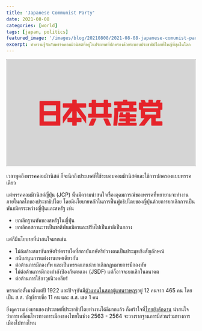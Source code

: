 ```yaml
---
title: 'Japanese Communist Party'
date: 2021-08-08
categories: [world]
tags: [japan, politics]
featured_image: '/images/blog/20210808/2021-08-08-japanese-comunist-party-cover.webp'
excerpt: ทำความรู้จักกับพรรคคอมมิวนิสต์ที่อยู่ในประเทศที่ปกครองด้วยระบอบประชาธิปไตยที่ใหญ่ที่สุดในโลก
---
```


![](/images/blog/20210808/2021-08-08-japanese-comunist-party-content-image.webp)

เวลาพูดถึงพรรคคอมมิวนิสต์ ก็จะนึกถึงประเทศที่ใช้ระบอบคอมมิวนิสต์และใช้การปกครองแบบพรรคเดียว

แต่พรรคคอมมิวนิสต์ญี่ปุ่น (JCP) นั้นมีความน่าสนใจเรื่องอุดมการณ์ของพรรคที่พยายามจะทำงานภายในกลไกของประชาธิปไตย โดยมีนโยบายหลักในการฟื้นฟูอธิปไตยของญี่ปุ่นด้วยการยกเลิกการเป็นพันธมิตรระหว่างญี่ปุ่นและสหรัฐ เช่น
- ยกเลิกฐานทัพของสหรัฐในญี่ปุ่น
- ยกเลิกกสถานะารเป็นชาติพันธมิตรและปรับไปเป็นชาติเป็นกลาง

แต่ก็มีนโยบายที่น่าสนใจมากเช่น
- ไม่ล้มล้างสถาบันกษัตริย์ตราบใดที่สถาบันกษัตริย์วางตนเป็นประมุขเชิงสัญลักษณ์
- สนับสนุนการแต่งงานเพศเดียวกัน
- ต่อต้านการมีกองทัพ และเป็นพรรคแกนนำยกเลิกกฎหมายการมีกองทัพ
- ไม่ต่อต้านการมีกองกำลังป้องกันตนเอง (JSDF) แต่ก็อาจจะยกเลิกในอนาคต
- ต่อต้านการใช้อาวุธนิวเคลียร์

พรรคก่อตั้งมาตั้งแต่ปี 1922 และปัจจุบันมี[ตัวแทนในสภาผู้แทนราษฎร][1]อยู่ 12 คนจาก 465 คน โดยเป็น ส.ส. บัญชีรายชื่อ 11 คน และ ส.ส. เขต 1 คน

ยิ่งดูความเบ่งบานของประเทศที่ประชาธิปไตยทำงานได้ดีมากแล้ว ก็เศร้าใจที่[ไทยยังดักดาน][2] น่าสนใจว่าการเคลื่อนไหวทางการเมืองของไทยในช่วง 2563 - 2564 จะวางรากฐานการมีส่วนร่วมทางการเมืองไปทางไหน

[1]: https://www.soumu.go.jp/main_content/000516736.pdf
[2]: https://www.bbc.com/thai/thailand-43603766